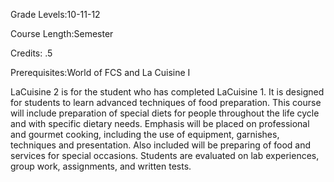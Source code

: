 Grade Levels:10-11-12

Course Length:Semester

Credits: .5

Prerequisites:World of FCS and La Cuisine I

LaCuisine 2 is for the student who has completed LaCuisine 1. It is designed for students to learn advanced techniques of food preparation. This course will include preparation of special diets for people throughout the life cycle and with specific dietary needs. Emphasis will be placed on professional and gourmet cooking, including the use of equipment, garnishes, techniques and presentation. Also included will be preparing of food and services for special occasions. Students are evaluated on lab experiences, group work, assignments, and written tests.